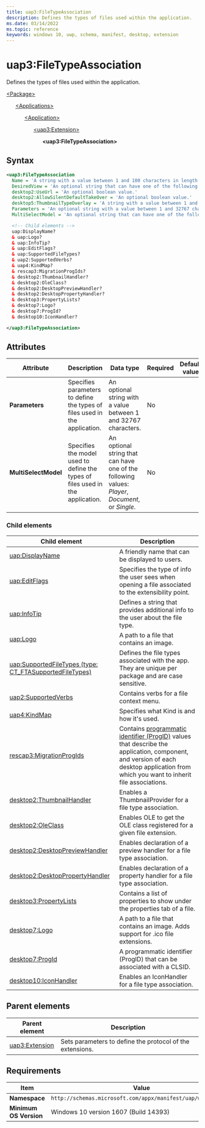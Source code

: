 ```yaml
---
title: uap3:FileTypeAssociation
description: Defines the types of files used within the application.
ms.date: 03/14/2022
ms.topic: reference
keywords: windows 10, uwp, schema, manifest, desktop, extension 
---
```


# uap3:FileTypeAssociation

Defines the types of files used within the application.

[\<Package\>](element-package.md)

&nbsp;&nbsp;&nbsp;&nbsp;&nbsp;&nbsp;[\<Applications\>](element-applications.md)

&nbsp;&nbsp;&nbsp;&nbsp;&nbsp;&nbsp;&nbsp;&nbsp;&nbsp;&nbsp;&nbsp;&nbsp;[\<Application\>](element-application.md)

&nbsp;&nbsp;&nbsp;&nbsp;&nbsp;&nbsp;&nbsp;&nbsp;&nbsp;&nbsp;&nbsp;&nbsp;&nbsp;&nbsp;&nbsp;&nbsp;&nbsp;&nbsp;[\<uap3:Extension\>](element-uap3-extension-manual.md)

&nbsp;&nbsp;&nbsp;&nbsp;&nbsp;&nbsp;&nbsp;&nbsp;&nbsp;&nbsp;&nbsp;&nbsp;&nbsp;&nbsp;&nbsp;&nbsp;&nbsp;&nbsp;&nbsp;&nbsp;&nbsp;&nbsp;&nbsp;&nbsp;**\<uap3:FileTypeAssociation\>**

## Syntax

```xml
<uap3:FileTypeAssociation
  Name = 'A string with a value between 1 and 100 characters in length.'
  DesiredView = 'An optional string that can have one of the following values: "default", "useLess", "useHalf", "useMore", or "useMinimum".'
  desktop2:UseUrl = 'An optional boolean value.'
  desktop2:AllowSilentDefaultTakeOver = 'An optional boolean value.' 
  desktop5:ThumbnailTypeOverlay = 'A string with a value between 1 and 256 characters in length that ends with ".jpg", ".png", or ".jpeg" that cannot contain these characters: <, >, :, ", |, ?, or *. In this string, the / and \ characters cannot be the first or last characters. Also, the string can contain / or \ but not both.'
  Parameters = 'An optional string with a value between 1 and 32767 characters.'
  MultiSelectModel = 'An optional string that can have one of the following values: "Player", "Document", or "Single".' >

  <!-- Child elements -->
  uap:DisplayName?
  & uap:Logo?
  & uap:InfoTip?
  & uap:EditFlags?
  & uap:SupportedFileTypes?
  & uap2:SupportedVerbs?
  & uap4:KindMap?
  & rescap3:MigrationProgIds?
  & desktop2:ThumbnailHandler?
  & desktop2:OleClass?
  & desktop2:DesktopPreviewHandler?
  & desktop2:DesktopPropertyHandler?
  & desktop3:PropertyLists?
  & desktop7:Logo?
  & desktop7:ProgId?
  & desktop10:IconHandler?

</uap3:FileTypeAssociation>
```

## Attributes

| Attribute | Description | Data type | Required | Default value |
|-|-|-|-|-|
| **Parameters** | Specifies parameters to define the types of files used in the application. | An optional string with a value between 1 and 32767 characters. | No |  |
| **MultiSelectModel** | Specifies the model used to define the types of files used in the application. | An optional string that can have one of the following values: *Player*, *Document*, or *Single*. | No |  |

### Child elements

| Child element | Description |
|-|-|
| [uap:DisplayName](element-uap-displayname.md) | A friendly name that can be displayed to users. |
| [uap:EditFlags](element-uap-editflags.md) | Specifies the type of info the user sees when opening a file associated to the extensibility point. |
| [uap:InfoTip](element-uap-infotip.md) | Defines a string that provides additional info to the user about the file type. |
| [uap:Logo](element-uap-logo.md) | A path to a file that contains an image. |
| [uap:SupportedFileTypes (type: CT_FTASupportedFileTypes)](element-uap-supportedfiletypes.md) | Defines the file types associated with the app. They are unique per package and are case sensitive. |
| [uap2:SupportedVerbs](element-uap2-supportedverbs.md) | Contains verbs for a file context menu. |
| [uap4:KindMap](element-uap4-kindmap.md) | Specifies what Kind is and how it's used. |
| [rescap3:MigrationProgIds](element-rescap3-migrationprogids.md) | Contains [programmatic identifier (ProgID)](/windows/win32/shell/fa-progids) values that describe the application, component, and version of each desktop application from which you want to inherit file associations. |
| [desktop2:ThumbnailHandler](element-desktop2-thumbnailhandler.md) | Enables a ThumbnailProvider for a file type association. |
| [desktop2:OleClass](element-desktop2-oleclass.md) | Enables OLE to get the OLE class registered for a given file extension. |
| [desktop2:DesktopPreviewHandler](element-desktop2-DesktopPreviewHandler.md) | Enables declaration of a preview handler for a file type association. |
| [desktop2:DesktopPropertyHandler](element-desktop2-DesktopPropertyHandler.md) | Enables declaration of a property handler for a file type association. |
| [desktop3:PropertyLists](element-desktop3-propertylists.md) | Contains a list of properties to show under the properties tab of a file. |
| [desktop7:Logo](element-desktop7-logo.md) | A path to a file that contains an image. Adds support for .ico file extensions. |
| [desktop7:ProgId](element-desktop7-progId.md) | A programmatic identifier (ProgID) that can be associated with a CLSID. |
| [desktop10:IconHandler](element-desktop10-iconhandler.md) | Enables an IconHandler for a file type association. |

## Parent elements

| Parent element | Description |
|-|-|
| [uap3:Extension](element-uap3-extension-manual.md) | Sets parameters to define the protocol of the extensions. |

## Requirements

| Item | Value |
|--|--|
| **Namespace** | `http://schemas.microsoft.com/appx/manifest/uap/windows10/3` |
| **Minimum OS Version** | Windows 10 version 1607 (Build 14393) |
